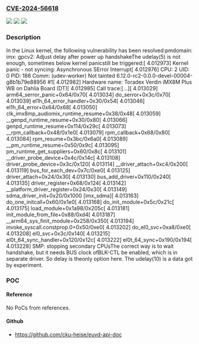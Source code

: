 ### [CVE-2024-56618](https://cve.mitre.org/cgi-bin/cvename.cgi?name=CVE-2024-56618)
![](https://img.shields.io/static/v1?label=Product&message=Linux&color=blue)
![](https://img.shields.io/static/v1?label=Version&message=e8dc41afca161b988e6d462f4d0803d247e22250%3C%20a63907c8c712414643b597debcd09d16b6827b23%20&color=brighgreen)
![](https://img.shields.io/static/v1?label=Vulnerability&message=n%2Fa&color=brighgreen)

### Description

In the Linux kernel, the following vulnerability has been resolved:pmdomain: imx: gpcv2: Adjust delay after power up handshakeThe udelay(5) is not enough, sometimes below kernel panicstill be triggered:[    4.012973] Kernel panic - not syncing: Asynchronous SError Interrupt[    4.012976] CPU: 2 UID: 0 PID: 186 Comm: (udev-worker) Not tainted 6.12.0-rc2-0.0.0-devel-00004-g8b1b79e88956 #1[    4.012982] Hardware name: Toradex Verdin iMX8M Plus WB on Dahlia Board (DT)[    4.012985] Call trace:[...][    4.013029]  arm64_serror_panic+0x64/0x70[    4.013034]  do_serror+0x3c/0x70[    4.013039]  el1h_64_error_handler+0x30/0x54[    4.013046]  el1h_64_error+0x64/0x68[    4.013050]  clk_imx8mp_audiomix_runtime_resume+0x38/0x48[    4.013059]  __genpd_runtime_resume+0x30/0x80[    4.013066]  genpd_runtime_resume+0x114/0x29c[    4.013073]  __rpm_callback+0x48/0x1e0[    4.013079]  rpm_callback+0x68/0x80[    4.013084]  rpm_resume+0x3bc/0x6a0[    4.013089]  __pm_runtime_resume+0x50/0x9c[    4.013095]  pm_runtime_get_suppliers+0x60/0x8c[    4.013101]  __driver_probe_device+0x4c/0x14c[    4.013108]  driver_probe_device+0x3c/0x120[    4.013114]  __driver_attach+0xc4/0x200[    4.013119]  bus_for_each_dev+0x7c/0xe0[    4.013125]  driver_attach+0x24/0x30[    4.013130]  bus_add_driver+0x110/0x240[    4.013135]  driver_register+0x68/0x124[    4.013142]  __platform_driver_register+0x24/0x30[    4.013149]  sdma_driver_init+0x20/0x1000 [imx_sdma][    4.013163]  do_one_initcall+0x60/0x1e0[    4.013168]  do_init_module+0x5c/0x21c[    4.013175]  load_module+0x1a98/0x205c[    4.013181]  init_module_from_file+0x88/0xd4[    4.013187]  __arm64_sys_finit_module+0x258/0x350[    4.013194]  invoke_syscall.constprop.0+0x50/0xe0[    4.013202]  do_el0_svc+0xa8/0xe0[    4.013208]  el0_svc+0x3c/0x140[    4.013215]  el0t_64_sync_handler+0x120/0x12c[    4.013222]  el0t_64_sync+0x190/0x194[    4.013228] SMP: stopping secondary CPUsThe correct way is to wait handshake, but it needs BUS clock ofBLK-CTL be enabled, which is in separate driver. So delay is theonly option here. The udelay(10) is a data got by experiment.

### POC

#### Reference
No PoCs from references.

#### Github
- https://github.com/cku-heise/euvd-api-doc

